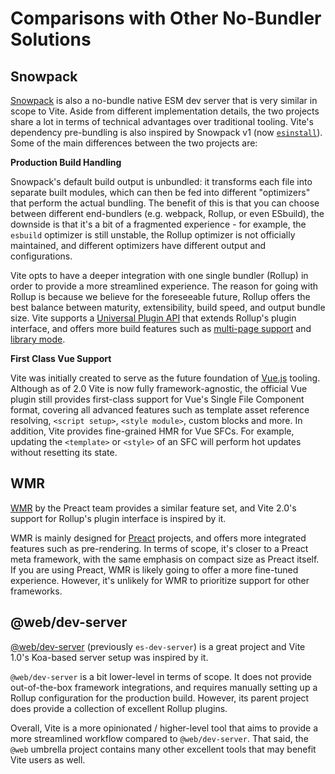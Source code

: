 # Comparisons with Other No-Bundler Solutions

## Snowpack

[Snowpack](https://www.snowpack.dev/) is also a no-bundle native ESM dev server that is very similar in scope to Vite. Aside from different implementation details, the two projects share a lot in terms of technical advantages over traditional tooling. Vite's dependency pre-bundling is also inspired by Snowpack v1 (now [`esinstall`](https://github.com/snowpackjs/snowpack/tree/main/esinstall)). Some of the main differences between the two projects are:

**Production Build Handling**

Snowpack's default build output is unbundled: it transforms each file into separate built modules, which can then be fed into different "optimizers" that perform the actual bundling. The benefit of this is that you can choose between different end-bundlers (e.g. webpack, Rollup, or even ESbuild), the downside is that it's a bit of a fragmented experience - for example, the `esbuild` optimizer is still unstable, the Rollup optimizer is not officially maintained, and different optimizers have different output and configurations.

Vite opts to have a deeper integration with one single bundler (Rollup) in order to provide a more streamlined experience. The reason for going with Rollup is because we believe for the foreseeable future, Rollup offers the best balance between maturity, extensibility, build speed, and output bundle size. Vite supports a [Universal Plugin API](./api-plugin) that extends Rollup's plugin interface, and offers more build features such as [multi-page support](./build#multi-page-app) and [library mode](./build#library-mode).

**First Class Vue Support**

Vite was initially created to serve as the future foundation of [Vue.js](https://vuejs.org/) tooling. Although as of 2.0 Vite is now fully framework-agnostic, the official Vue plugin still provides first-class support for Vue's Single File Component format, covering all advanced features such as template asset reference resolving, `<script setup>`, `<style module>`, custom blocks and more. In addition, Vite provides fine-grained HMR for Vue SFCs. For example, updating the `<template>` or `<style>` of an SFC will perform hot updates without resetting its state.

## WMR

[WMR](https://github.com/preactjs/wmr) by the Preact team provides a similar feature set, and Vite 2.0's support for Rollup's plugin interface is inspired by it.

WMR is mainly designed for [Preact](https://preactjs.com/) projects, and offers more integrated features such as pre-rendering. In terms of scope, it's closer to a Preact meta framework, with the same emphasis on compact size as Preact itself. If you are using Preact, WMR is likely going to offer a more fine-tuned experience. However, it's unlikely for WMR to prioritize support for other frameworks.

## @web/dev-server

[@web/dev-server](https://modern-web.dev/docs/dev-server/overview/) (previously `es-dev-server`) is a great project and Vite 1.0's Koa-based server setup was inspired by it.

`@web/dev-server` is a bit lower-level in terms of scope. It does not provide out-of-the-box framework integrations, and requires manually setting up a Rollup configuration for the production build. However, its parent project does provide a collection of excellent Rollup plugins.

Overall, Vite is a more opinionated / higher-level tool that aims to provide a more streamlined workflow compared to `@web/dev-server`. That said, the `@web` umbrella project contains many other excellent tools that may benefit Vite users as well.